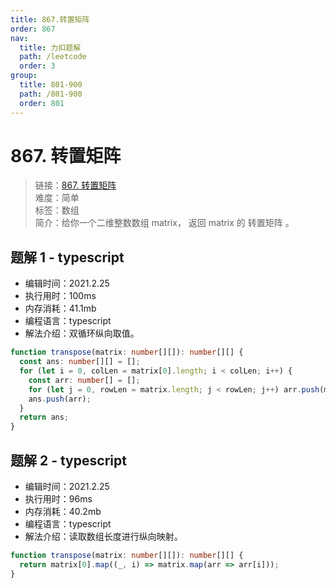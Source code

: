 ```yaml
---
title: 867.转置矩阵
order: 867
nav:
  title: 力扣题解
  path: /leetcode
  order: 3
group:
  title: 801-900
  path: /801-900
  order: 801
---
```


# 867. 转置矩阵

> 链接：[867. 转置矩阵](https://leetcode-cn.com/problems/transpose-matrix/)  
> 难度：简单  
> 标签：数组  
> 简介：给你一个二维整数数组 matrix， 返回 matrix 的 转置矩阵 。

## 题解 1 - typescript

- 编辑时间：2021.2.25
- 执行用时：100ms
- 内存消耗：41.1mb
- 编程语言：typescript
- 解法介绍：双循环纵向取值。

```typescript
function transpose(matrix: number[][]): number[][] {
  const ans: number[][] = [];
  for (let i = 0, colLen = matrix[0].length; i < colLen; i++) {
    const arr: number[] = [];
    for (let j = 0, rowLen = matrix.length; j < rowLen; j++) arr.push(matrix[j][i]);
    ans.push(arr);
  }
  return ans;
}
```

## 题解 2 - typescript

- 编辑时间：2021.2.25
- 执行用时：96ms
- 内存消耗：40.2mb
- 编程语言：typescript
- 解法介绍：读取数组长度进行纵向映射。

```typescript
function transpose(matrix: number[][]): number[][] {
  return matrix[0].map((_, i) => matrix.map(arr => arr[i]));
}
```
